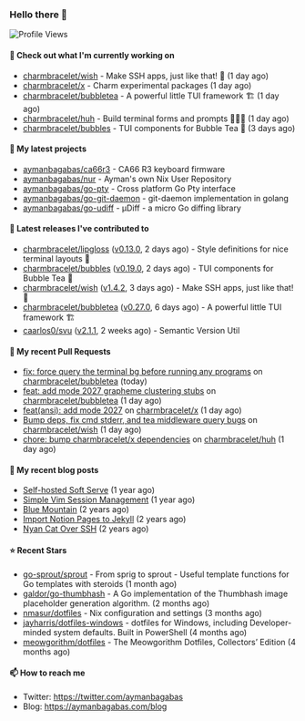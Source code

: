 ### Hello there 👋

![Profile Views](https://komarev.com/ghpvc/?username=aymanbagabas&label=PROFILE+VIEWS)

#### 👷 Check out what I'm currently working on

- [charmbracelet/wish](https://github.com/charmbracelet/wish) - Make SSH apps, just like that! 💫 (1 day ago)
- [charmbracelet/x](https://github.com/charmbracelet/x) - Charm experimental packages (1 day ago)
- [charmbracelet/bubbletea](https://github.com/charmbracelet/bubbletea) - A powerful little TUI framework 🏗 (1 day ago)
- [charmbracelet/huh](https://github.com/charmbracelet/huh) - Build terminal forms and prompts 🤷🏻‍♀️ (1 day ago)
- [charmbracelet/bubbles](https://github.com/charmbracelet/bubbles) - TUI components for Bubble Tea 🫧 (3 days ago)

#### 🌱 My latest projects

- [aymanbagabas/ca66r3](https://github.com/aymanbagabas/ca66r3) - CA66 R3 keyboard firmware
- [aymanbagabas/nur](https://github.com/aymanbagabas/nur) - Ayman&#39;s own Nix User Repository
- [aymanbagabas/go-pty](https://github.com/aymanbagabas/go-pty) - Cross platform Go Pty interface
- [aymanbagabas/go-git-daemon](https://github.com/aymanbagabas/go-git-daemon) - git-daemon implementation in golang
- [aymanbagabas/go-udiff](https://github.com/aymanbagabas/go-udiff) - µDiff - a micro Go diffing library

#### 🔭 Latest releases I've contributed to

- [charmbracelet/lipgloss](https://github.com/charmbracelet/lipgloss) ([v0.13.0](https://github.com/charmbracelet/lipgloss/releases/tag/v0.13.0), 2 days ago) - Style definitions for nice terminal layouts 👄
- [charmbracelet/bubbles](https://github.com/charmbracelet/bubbles) ([v0.19.0](https://github.com/charmbracelet/bubbles/releases/tag/v0.19.0), 2 days ago) - TUI components for Bubble Tea 🫧
- [charmbracelet/wish](https://github.com/charmbracelet/wish) ([v1.4.2](https://github.com/charmbracelet/wish/releases/tag/v1.4.2), 3 days ago) - Make SSH apps, just like that! 💫
- [charmbracelet/bubbletea](https://github.com/charmbracelet/bubbletea) ([v0.27.0](https://github.com/charmbracelet/bubbletea/releases/tag/v0.27.0), 6 days ago) - A powerful little TUI framework 🏗
- [caarlos0/svu](https://github.com/caarlos0/svu) ([v2.1.1](https://github.com/caarlos0/svu/releases/tag/v2.1.1), 2 weeks ago) - Semantic Version Util

#### 🔨 My recent Pull Requests

- [fix: force query the terminal bg before running any programs](https://github.com/charmbracelet/bubbletea/pull/1107) on [charmbracelet/bubbletea](https://github.com/charmbracelet/bubbletea) (today)
- [feat: add mode 2027 grapheme clustering stubs](https://github.com/charmbracelet/bubbletea/pull/1105) on [charmbracelet/bubbletea](https://github.com/charmbracelet/bubbletea) (1 day ago)
- [feat(ansi): add mode 2027](https://github.com/charmbracelet/x/pull/166) on [charmbracelet/x](https://github.com/charmbracelet/x) (1 day ago)
- [Bump deps, fix cmd stderr, and tea middleware query bugs](https://github.com/charmbracelet/wish/pull/319) on [charmbracelet/wish](https://github.com/charmbracelet/wish) (1 day ago)
- [chore: bump charmbracelet/x dependencies](https://github.com/charmbracelet/huh/pull/380) on [charmbracelet/huh](https://github.com/charmbracelet/huh) (1 day ago)

#### 📜 My recent blog posts

- [Self-hosted Soft Serve](https://aymanbagabas.com/blog/2023/04/28/self-hosted-soft-serve.html) (1 year ago)
- [Simple Vim Session Management](https://aymanbagabas.com/blog/2023/04/13/simple-vim-session-management.html) (1 year ago)
- [Blue Mountain](https://aymanbagabas.com/blog/2022/06/02/blue-mountain.html) (2 years ago)
- [Import Notion Pages to Jekyll](https://aymanbagabas.com/blog/2022/03/29/import-notion-pages-to-jekyll.html) (2 years ago)
- [Nyan Cat Over SSH](https://aymanbagabas.com/blog/2022/03/25/nyan-cat-over-ssh.html) (2 years ago)

#### ⭐ Recent Stars

- [go-sprout/sprout](https://github.com/go-sprout/sprout) - From sprig to sprout - Useful template functions for Go templates with steroids (1 month ago)
- [galdor/go-thumbhash](https://github.com/galdor/go-thumbhash) - A Go implementation of the Thumbhash image placeholder generation algorithm. (2 months ago)
- [nmasur/dotfiles](https://github.com/nmasur/dotfiles) - Nix configuration and settings (3 months ago)
- [jayharris/dotfiles-windows](https://github.com/jayharris/dotfiles-windows) - dotfiles for Windows, including Developer-minded system defaults. Built in PowerShell (4 months ago)
- [meowgorithm/dotfiles](https://github.com/meowgorithm/dotfiles) - The Meowgorithm Dotfiles, Collectors’ Edition (4 months ago)

#### 📫 How to reach me

- Twitter: https://twitter.com/aymanbagabas
- Blog: https://aymanbagabas.com/blog
